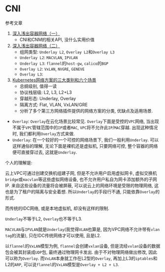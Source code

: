 # CNI

参考文章

1. [深入浅出容器网络（一）](https://blog.firemiles.top/2018/05/27/深入浅出容器网络（一）/)
    - CNI和CNM的相关API, 没什么实用价值
2. [深入浅出容器网络（二）](https://blog.firemiles.top/2018/08/06/深入浅出容器网络（二）/)
    - 组网类型: `Underlay L2`, `Overlay L2`和`Overlay L3`
    - `Underlay L2`: `MACVLAN`, `IPVLAN`
    - `Underlay L3`: `flannel`的`host-gw`, `calico`的`BGP`
    - `Overlay L2`: `VxLAN`, `NVGRE`, `GENEVE`
    - `Overlay L3`: 
3. [Kubernetes网络方案的三大类别和六个场景](https://sq.163yun.com/blog/article/223878660638527488)
    - 总纲级别, 值得一读
    - 协议栈层级: L2, L3, L2+L3
    - 穿越形态: Underlay, Overlay
    - 隔离方式: Flat, VLAN, VxLAN/GRE
    - 分析了多个第三方网络插件提供的网络方案的分类, 优缺点及适用场景.

- `Overlay`: `Overlay`在云化场景比较常见. `Overlay`下面是受控的`VPC`网络, 当出现不属于`VPC`管辖范围中的`IP`或者`MAC`, `VPC`将不允许此`IP`/`MAC`穿越. 出现这种情况时, 我们都利用`Overlay`方式来做. 
- `Underlay`: 在一个较好的一个可控的网络场景下, 我们一般利用`Underlay`. 可以这样通俗的理解, 无论下面是裸机还是虚拟机, 只要网络可控, 整个容器的网络便可直接穿过去, 这就是`Underlay`. 

个人的理解是:

云上VPC可通过创建交换机组建子网, 但是不允许用户启用虚拟网卡, 虚拟交换机`bridge`或`macvlan`等这些虚拟网络设备, 也不允许用户私自为网卡添加额外的子网IP. 来自这些设备的流量将会被屏蔽, 可以说云上的网络环境是受限的物理网络, 这也是为了租户的隔离与安全着想. 所以`Underlay`的手段行不通, 只能依靠`Overlay`的形式.

而传统的IDC网络, 或是本地虚拟机, 却没有这样的限制. 

`Underlay`不等于L2, `Overlay`也不等于L3.

`MACVLAN`与`IPVLAN`就是`Underlay`(我觉得`VLAN`也算是, 因为VPC网络不允许带有`vlan tag`的流量), 只在IDC传统网络才可以使用, 且是L2.

以`flannel`的`VxLAN`模型为例, `flannel`会创建`vxlan`设备, 但是流经`vxlan`设备的数据包会被其封装成`UDP`包, 最终通过物理网卡发出. 由于不对物理网络做出修改, 因此可以称为`Overlay`. 而`VxLAN`本身就工作在L2型的`Overlay`, 再加上L3的`iptables`和L2的`ARP`, 可以说`flannel`的`VxLAN`模型是`Overlay + L2 + L3`.
